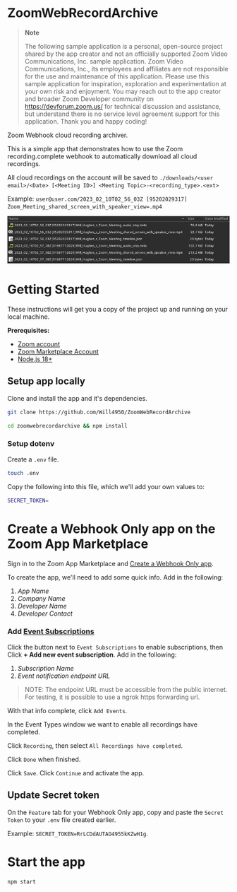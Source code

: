 # ZoomWebRecordArchive

> **Note**
> 
> The following sample application is a personal, open-source project shared by the app creator and not an officially supported Zoom Video Communications, Inc. sample application. Zoom Video Communications, Inc., its employees and affiliates are not responsible for the use and maintenance of this application. Please use this sample application for inspiration, exploration and experimentation at your own risk and enjoyment. You may reach out to the app creator and broader Zoom Developer community on https://devforum.zoom.us/ for technical discussion and assistance, but understand there is no service level agreement support for this application. Thank you and happy coding!

Zoom Webhook cloud recording archiver.

This is a simple app that demonstrates how to use the Zoom recording.complete webhook to automatically download all cloud recordings.

All cloud recordings on the account will be saved to `./downloads/<user email>/<Date> [<Meeting ID>] <Meeting Topic>-<recording_type>.<ext>`

Example: `user@user.com/2023_02_10T02_56_03Z [95202029317] Zoom_Meeting_shared_screen_with_speaker_view=.mp4`

![files](files.png)

# Getting Started

These instructions will get you a copy of the project up and running on your local machine.

**Prerequisites:**

- [Zoom account](https://zoom.us)
- [Zoom Marketplace Account](https://marketplace.zoom.us/docs/guides)
- [Node.js 18+](https://nodejs.org/)

## Setup app locally

Clone and install the app and it's dependencies.

```bash
git clone https://github.com/Will4950/ZoomWebRecordArchive
```

```bash
cd zoomwebrecordarchive && npm install
```

### Setup dotenv

Create a `.env` file.

```bash
touch .env
```

Copy the following into this file, which we'll add your own values to:

```bash
SECRET_TOKEN=
```

# Create a Webhook Only app on the Zoom App Marketplace

Sign in to the Zoom App Marketplace and [Create a Webhook Only app](https://marketplace.zoom.us/develop/create?source=devdocs).

To create the app, we'll need to add some quick info. Add in the following:

1. _App Name_
2. _Company Name_
3. _Developer Name_
4. _Developer Contact_

### Add [Event Subscriptions](https://marketplace.zoom.us/docs/guides/tools-resources/webhooks#event-subscriptions)

Click the button next to `Event Subscriptions` to enable subscriptions, then Click **+ Add new event subscription**. Add in the following:

1. _Subscription Name_
2. _Event notification endpoint URL_

> NOTE: The endpoint URL must be accessible from the public internet. For testing, it is possible to use a ngrok https forwarding url.

With that info complete, click `Add Events`.

In the Event Types window we want to enable all recordings have completed.

Click `Recording`, then select `All Recordings have completed`.

Click `Done` when finished.

Click `Save`. Click `Continue` and activate the app.

## Update Secret token

On the `Feature` tab for your Webhook Only app, copy and paste the `Secret Token` to your `.env` file created earlier.

Example: `SECRET_TOKEN=RrLCDdAUTAO4955kKZwH1g`.

# Start the app

```bash
npm start
```
